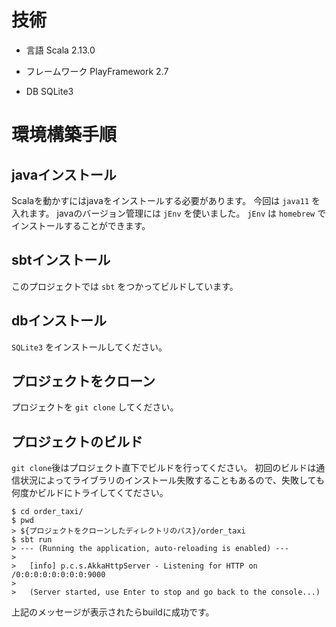 # 技術

- 言語
    Scala 2.13.0

- フレームワーク
    PlayFramework 2.7
    
- DB
    SQLite3

# 環境構築手順

## javaインストール

Scalaを動かすにはjavaをインストールする必要があります。
今回は `java11` を入れます。
javaのバージョン管理には `jEnv` を使いました。
`jEnv` は `homebrew` でインストールすることができます。


## sbtインストール

このプロジェクトでは `sbt` をつかってビルドしています。

## dbインストール

`SQLite3` をインストールしてください。

## プロジェクトをクローン

プロジェクトを `git clone` してください。

## プロジェクトのビルド

`git clone`後はプロジェクト直下でビルドを行ってください。
初回のビルドは通信状況によってライブラリのインストール失敗することもあるので、失敗しても何度かビルドにトライしてくてださい。

```
$ cd order_taxi/
$ pwd
> ${プロジェクトをクローンしたディレクトリのパス}/order_taxi
$ sbt run
> --- (Running the application, auto-reloading is enabled) ---
>   
>   [info] p.c.s.AkkaHttpServer - Listening for HTTP on /0:0:0:0:0:0:0:0:9000
>   
>   (Server started, use Enter to stop and go back to the console...)
```

上記のメッセージが表示されたらbuildに成功です。
